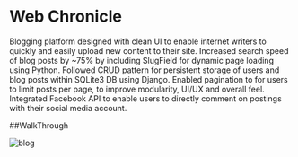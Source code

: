 # Web Chronicle

Blogging platform designed with clean UI to enable internet writers to quickly and easily upload new content to their site.
Increased search speed of blog posts by ~75% by including SlugField for dynamic page loading using Python.
Followed CRUD pattern for persistent storage of users and blog posts within SQLite3 DB using Django.
Enabled pagination to for users to limit posts per page, to improve modularity, UI/UX and overall feel.
Integrated Facebook API to enable users to directly comment on postings with their social media account.


##WalkThrough


![blog](https://cloud.githubusercontent.com/assets/16948906/17234891/9a072d80-54f1-11e6-9d6a-d2764237dbbb.gif)
